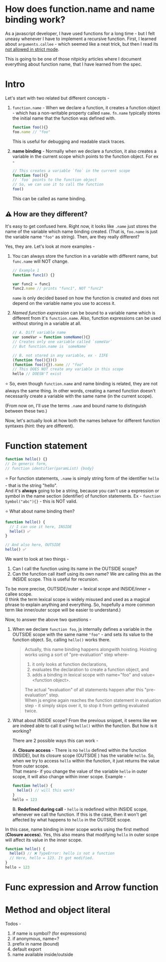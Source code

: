 # How does function.name and name binding work?

As a javascript developer, I have used functions for a long time - but I felt uneasy whenever I have to implement a recursive function. First, I learned about `arguments.callee` - which seemed like a neat trick, but then I read its [not allowed in strict mode](https://developer.mozilla.org/en-US/docs/Web/JavaScript/Reference/Functions/arguments/callee). 

This is going to be one of those nitpicky articles where I document everything about function name, that I have learned from the spec.  

# Intro

Let's start with two related but different concepts -
1. `function.name` - When we declare a function, it creates a function object - which has a non-writable property called `name`. `fn.name` typically stores the initial name that the function was defined with.
	```javascript
	function foo(){}
	foo.name // "foo"
	```
   This is useful for debugging and readable stack traces.  
 
2. **name binding** - Normally when we declare a function, it also creates a variable in the current scope which points to the function object. For ex -
	```js
	// This creates a variable `foo` in the current scope
	function foo(){}
	// `foo` points to the function object
	// So, we can use it to call the function
	foo()
	```
	This can be called as name binding.
	
## ⚠️  **How are they different?** 
It's easy to get confused here. Right now, it looks like `.name` just stores the name of the variable which name binding created. (That is, `foo.name` is just the variable name `"foo"` as string). Then, are they really different?

Yes, they are. Let's look at more examples -

1. You can always store the function in a variable with different name, but `func.name` will NOT change. 
	```js
	// Example 1
	function func1() {}

	var func2 = func1
	func2.name // prints "func1", NOT "func2"
	```
	`name` is only decided based on how the function is created and does not depend on the variable name you use to access it.
	
2. *Named function expression* can be bound to a variable name which is different from it's `function.name`. Also, function expressions can be used without storing in a variable at all.
	```js
	// A. Diff variable name
	var someVar = function someName(){}
	// Creates only one variable called `someVar`
	// But function.name is `someName`
	
	// B. not stored in any variable, ex - IIFE
	(function foo(){})()
	(function foo(){}).name // "foo"
	// This DOES NOT create any variable in this scope
	hello // DOESN'T exist
	```

⭐️ So, even though `function.name` and name binding is related, they are not always the same thing. In other words, creating a named function doesn't necessarily create a variable with the same name (in the current scope).

(From now on, I'll use the terms `.name` and bound name to distinguish between these two.)

Now, let's actually look at how both the names behave for different function syntaxes (hint: they are different).


# Function statement

```js
function hello() {}
// In generic form,
// function identifier(paramList) {body} 
```

⭐️ For function statements, `.name` is simply string form of the identifier `hello` - that is the string "hello".  
And it's **always** going to be a string, because you can't use a expression or symbol in the name section (identifier) of function statements. Ex - `function Symbol("abc"){}` - this is NOT valid.

⭐️ What about name binding then? 
```js
function hello() {
  // I can use it here, INSIDE
  hello() ✅
}

// And also here, OUTSIDE
hello() ✅
```

We want to look at two things -
1. Can I call the function using its name in the OUTSIDE scope?  
2. Can the function call itself using its own name? We are calling this as the INSIDE scope. This is useful for recursion.

To be more precise, OUTSIDE/outer = lexical scope and INSIDE/inner = callee scope.  
(I think the term lexical scope is widely misused and used as a magical phrase to explain anything and everything. So, hopefully a more common term like inner/outer scope will be easier to understand.)

Now, to answer the above two questions -  
1. When we declare `function foo`, js internally defines a variable in the OUTSIDE scope with the same name `"foo"`  - and sets its value to the function object.  So, calling `hello()` works there.
    
    > Actually, this name binding happens alongwith hoisting. Hoisting works using a sort of "pre-evaluation" step where- 
    > 1.  it only looks at function declarations,
    > 2. evaluates the declaration to create a function object, and
    > 3. adds a binding in lexical scope with name="foo" and value=\<function object\>.
    >
    > The actual "evaluation" of all statements happen after this "pre-evaluation" step.  
    > When js engine again reaches the function statement in evaluation step - it simply skips over it, to stop it from getting evaluated twice.


2. What about INSIDE scope? From the previous snippet, it seems like we are indeed able to call it using `hello()` within the function. But how is it working?
    
    There are 2 possible ways this can work -
    
    A. **Closure access** - There is no `hello` defined within the function (INSIDE), but its closure scope (OUTSIDE ) has the variable `hello`. So, when we try to access `hello` within the function, it just returns the value from outer scope.  
    That means- if you change the value of the variable `hello` in outer scope, it will also change within inner scope. Example -
    ```js
    function hello() {
      hello() // will this work?
    }
    hello = 123
    ```
    B. **Redefined during call** - `hello` is redefined within INSIDE scope, whenever we call the function. If this is the case, then it won't get affected by what happens to `hello` in the OUTSIDE scope.
 
In this case, name binding in inner scope works using the first method (**Closure access**). Yes, this also means that modifying `hello` in outer scope will affect its value in the inner scope. 
```js
function hello() {
  hello() // ❌ TypeError: hello is not a function
  // Here, hello = 123. It got modified.
}
hello = 123
```


# Func expression and Arrow function

# Method and object literal

Todos -
1. if name is symbol? (for expressions)
2. if anonymous, name=?
3. prefix in name (bound)
4. default export
5. name available inside/outside
<!--stackedit_data:
eyJwcm9wZXJ0aWVzIjoiZXh0ZW5zaW9uczpcbiAgcHJlc2V0Oi
BnZm1cbiIsImhpc3RvcnkiOlsxMzYwMDgzMjAyLDc3MTA3NzI3
MSwxNDk0NDgzMDEyLDk1Mzg4NDY3LDg3NTU4MTI1NCwtMjA5ND
gwODIxNCwtMzk5NDY4MTM2LDE3MjAyNDY3MjEsMjEyOTM4NTQ4
OCw4MzM3ODk1MjMsMTEwODM3ODk4NSwtMTMyNjYyODExNCw5NT
k4NDQyNzAsMTU0MDgyMjY1LC0xMjM5MTczMjkzLDE2NTYxMjA1
NDAsLTE5NTgwNDg3NjgsLTEwNzE1NTA1OTYsMTA5OTU2NiwtMT
I4MTgwNTIwMV19
-->